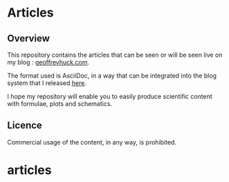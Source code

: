# Articles

## Overview

This repository contains the articles that can be seen or will be seen live on my blog : [geoffreyhuck.com](geoffreyhuck.com).

The format used is AsciiDoc, in a way that can be integrated into the blog system that I released [here](https://github.com/GeoffreyHuck/blog).

I hope my repository will enable you to easily produce scientific content with formulae, plots and schematics. 


## Licence

Commercial usage of the content, in any way, is prohibited.
# articles
